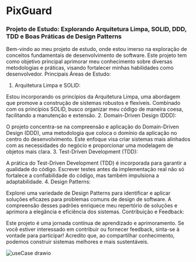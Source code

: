 # PixGuard
### Projeto de Estudo: Explorando Arquitetura Limpa, SOLID, DDD, TDD e Boas Práticas de Design Patterns

Bem-vindo ao meu projeto de estudo, onde estou imerso na exploração de conceitos fundamentais de desenvolvimento de software. Este projeto tem como objetivo principal aprimorar meu conhecimento sobre diversas metodologias e práticas, visando fortalecer minhas habilidades como desenvolvedor.
Principais Áreas de Estudo:
1. Arquitetura Limpa e SOLID:

Estou incorporando os princípios da Arquitetura Limpa, uma abordagem que promove a construção de sistemas robustos e flexíveis. Combinado com os princípios SOLID, busco organizar meu código de maneira coesa, facilitando a manutenção e extensão.
2. Domain-Driven Design (DDD):

O projeto concentra-se na compreensão e aplicação do Domain-Driven Design (DDD), uma metodologia que coloca o domínio da aplicação no centro do desenvolvimento. Este enfoque visa criar sistemas mais alinhados com as necessidades do negócio e proporcionar uma modelagem de objetos mais clara.
3. Test-Driven Development (TDD):

A prática do Test-Driven Development (TDD) é incorporada para garantir a qualidade do código. Escrever testes antes da implementação real não só fortalece a confiabilidade do código, mas também impulsiona a adaptabilidade.
4. Design Patterns:

Explorei uma variedade de Design Patterns para identificar e aplicar soluções eficazes para problemas comuns de design de software. A compreensão desses padrões enriquece meu repertório de soluções e aprimora a elegância e eficiência dos sistemas.
Contribuição e Feedback:

Este projeto é uma jornada contínua de aprendizado e aprimoramento. Se você estiver interessado em contribuir ou fornecer feedback, sinta-se à vontade para participar! Acredito que, ao compartilhar conhecimento, podemos construir sistemas melhores e mais sustentáveis.

![useCase drawio](https://github.com/jaumdev1/PixGuard/assets/56412536/543722fd-cf12-4da4-9241-bcd0d7142ce5)
